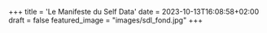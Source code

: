 +++
title = 'Le Manifeste du Self Data'
date = 2023-10-13T16:08:58+02:00
draft = false
featured_image = "images/sdl_fond.jpg"
+++
